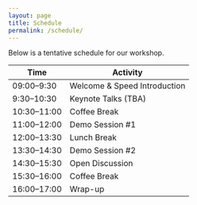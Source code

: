 ```yaml
---
layout: page
title: Schedule
permalink: /schedule/
---
```


Below is a tentative schedule for our workshop.

| Time        | Activity       |
|-------------|----------------|
| 09:00–9:30 | Welcome & Speed Introduction|
| 9:30–10:30 | Keynote Talks (TBA)|
| 10:30–11:00 | Coffee Break|
| 11:00–12:00 | Demo Session #1  |
| 12:00–13:30 | Lunch Break    |
| 13:30–14:30 | Demo Session #2 |
| 14:30–15:30 | Open Discussion|
| 15:30–16:00 | Coffee Break|
| 16:00–17:00 | Wrap-up |
